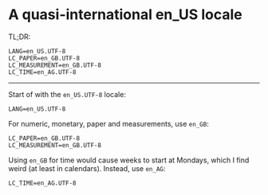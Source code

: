 A quasi-international en_US locale
==================================

TL;DR:

```
LANG=en_US.UTF-8
LC_PAPER=en_GB.UTF-8
LC_MEASUREMENT=en_GB.UTF-8
LC_TIME=en_AG.UTF-8
```

---

Start of with the `en_US.UTF-8` locale:

```
LANG=en_US.UTF-8
```

For numeric, monetary, paper and measurements, use `en_GB`:

```
LC_PAPER=en_GB.UTF-8
LC_MEASUREMENT=en_GB.UTF-8
```

Using `en_GB` for time would cause weeks to start at Mondays, which I find weird (at least in
calendars). Instead, use `en_AG`:

```
LC_TIME=en_AG.UTF-8
```
